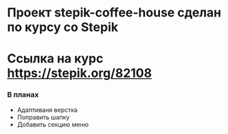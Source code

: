 # Проект stepik-coffee-house сделан по курсу со Stepik 
# Ссылка на курс https://stepik.org/82108
### В планах
- Адаптиваня верстка
- Поправить шапку
- Добавить секцию меню
